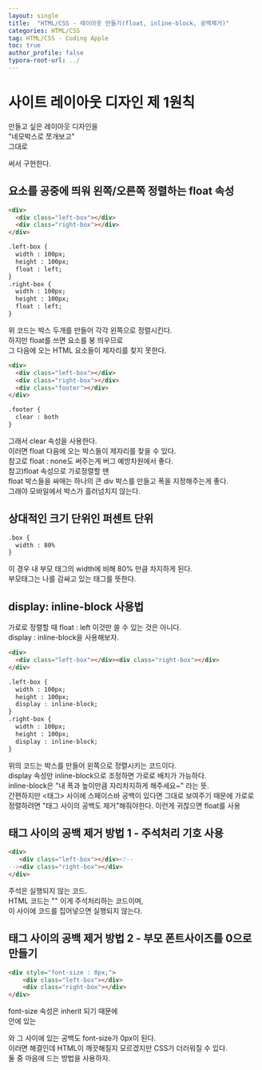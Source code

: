 ```yaml
---
layout: single
title:  "HTML/CSS - 레이아웃 만들기(float, inline-block, 공백제거)"
categories: HTML/CSS
tag: HTML/CSS - Coding Apple
toc: true
author_profile: false
typora-root-url: ../
---
```


# 사이트 레이아웃 디자인 제 1원칙
만들고 싶은 레이아웃 디자인을\
"네모박스로 쪼개보고"\
그대로 <div>써서 구현한다.

## 요소를 공중에 띄워 왼쪽/오른쪽 정렬하는 float 속성
```html
<div>
  <div class="left-box"></div>
  <div class="right-box"></div>
</div>

.left-box {
  width : 100px; 
  height : 100px;
  float : left;
}
.right-box {
  width : 100px; 
  height : 100px;
  float : left;
}
```
위 코드는 박스 두개를 만들어 각각 왼쪽으로 정렬시킨다.\
하지만 float를 쓰면 요소를 붕 띄우므로\
그 다음에 오는 HTML 요소들이 제자리를 찾지 못한다.

```html
<div>
  <div class="left-box"></div>
  <div class="right-box"></div>
  <div class="footer"></div>
</div>

.footer {
  clear : both
}
```
그래서 clear 속성을 사용한다.\
이러면 float 다음에 오는 박스들이 제자리를 찾을 수 있다.\
참고로 float : none도 써주는게 버그 예방차원에서 좋다.\
참고)float 속성으로 가로정렬할 땐\
float 박스들을 싸매는 하나의 큰 div 박스를 만들고 폭을 지정해주는게 좋다.\
그래야 모바일에서 박스가 흘러넘치지 않는다.

## 상대적인 크기 단위인 퍼센트 단위
```html
.box {
  width : 80%
}
```
이 경우 내 부모 태그의 width에 비해 80% 만큼 차지하게 된다.\
부모태그는 나를 감싸고 있는 태그를 뜻한다.

## display: inline-block 사용법
가로로 정렬할 때 float : left 이것만 쓸 수 있는 것은 아니다.\
display : inline-block을 사용해보자.
```html
<div>
  <div class="left-box"></div><div class="right-box"></div>
</div>

.left-box {
  width : 100px; 
  height : 100px;
  display : inline-block;
}
.right-box {
  width : 100px; 
  height : 100px;
  display : inline-block;
}
```
위의 코드는 박스를 만들어 왼쪽으로 정렬시키는 코드이다.\
display 속성만 inline-block으로 조정하면 가로로 배치가 가능하다.\
inline-block은 "내 폭과 높이만큼 자리차지하게 해주세요~" 라는 뜻.\
간편하지만 <태그> 사이에 스페이스바 공백이 있다면 그대로 보여주기 때문에
가로로 정렬하려면 "태그 사이의 공백도 제거"해줘야한다.
이런게 귀찮으면 float를 사용

## 태그 사이의 공백 제거 방법 1 - 주석처리 기호 사용
```html
<div>
   <div class="left-box"></div><!--
--><div class="right-box"></div>
</div>
```
주석은 실행되지 않는 코드.\
HTML 코드는 "<!-- -->" 이게 주석처리하는 코드이며,\
이 사이에 코드를 집어넣으면 실행되지 않는다.

## 태그 사이의 공백 제거 방법 2 - 부모 폰트사이즈를 0으로 만들기
```html
<div style="font-size : 0px;">
    <div class="left-box"></div>
    <div class="right-box"></div>
</div>
```
font-size 속성은 inherit 되기 때문에\
안에 있는 <div>와 그 사이에 있는 공백도 font-size가 0px이 된다.\
이러면 해결인데 HTML이 깨끗해질지 모르겠지만 CSS가 더러워질 수 있다.\
둘 중 마음에 드는 방법을 사용하자.